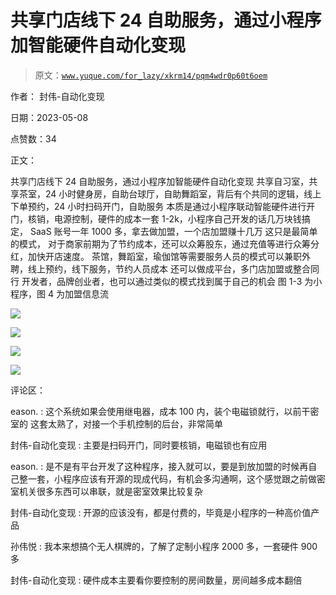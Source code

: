# 共享门店线下 24 自助服务，通过小程序加智能硬件自动化变现

> 原文：[`www.yuque.com/for_lazy/xkrm14/pqm4wdr0p60t6oem`](https://www.yuque.com/for_lazy/xkrm14/pqm4wdr0p60t6oem)

作者： 封伟-自动化变现

日期：2023-05-08

点赞数：34

正文：

共享门店线下 24 自助服务，通过小程序加智能硬件自动化变现 共享自习室，共享茶室，24 小时健身房，自助台球厅，自助舞蹈室，背后有个共同的逻辑，线上下单预约，24 小时扫码开门，自助服务 本质是通过小程序联动智能硬件进行开门，核销，电源控制，硬件的成本一套 1-2k，小程序自己开发的话几万块钱搞定， SaaS 账号一年 1000 多，拿去做加盟，一个店加盟赚十几万 这只是最简单的模式， 对于商家前期为了节约成本，还可以众筹股东，通过充值等进行众筹分红，加快开店速度。 茶馆，舞蹈室，瑜伽馆等需要服务人员的模式可以兼职外聘，线上预约，线下服务，节约人员成本 还可以做成平台，多门店加盟或整合同行 开发者，品牌创业者，也可以通过类似的模式找到属于自己的机会 图 1-3 为小程序，图 4 为加盟信息流

![](img/1018e1928342e89e69367c60dd53845d.png)

![](img/b3543c3a587387bd4453f781b0ea3f2d.png)

![](img/ce730e8cce08b1e71a4a29b6d8990c76.png)

![](img/6f0ea5ff4d163ba2c896bde9f77b535d.png)

评论区：

eason. : 这个系统如果会使用继电器，成本 100 内，装个电磁锁就行，以前干密室的 这套太熟了，对接一个手机控制的后台，非常简单

封伟-自动化变现 : 主要是扫码开门，同时要核销，电磁锁也有应用

eason. : 是不是有平台开发了这种程序，接入就可以，要是到放加盟的时候再自己整一套，小程序应该有开源的现成代码，有机会多沟通啊，这个感觉跟之前做密室机关很多东西可以串联，就是密室效果比较复杂

封伟-自动化变现 : 开源的应该没有，都是付费的，毕竟是小程序的一种高价值产品

孙伟悦 : 我本来想搞个无人棋牌的，了解了定制小程序 2000 多，一套硬件 900 多

封伟-自动化变现 : 硬件成本主要看你要控制的房间数量，房间越多成本翻倍



